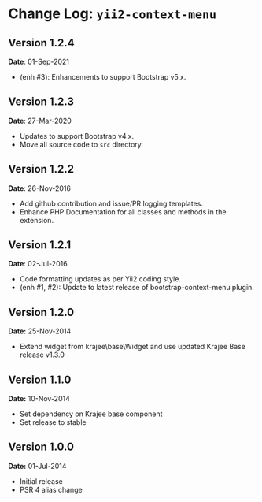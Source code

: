 Change Log: `yii2-context-menu`
===============================

## Version 1.2.4

**Date**: 01-Sep-2021

- (enh #3): Enhancements to support Bootstrap v5.x.

## Version 1.2.3

**Date**: 27-Mar-2020

- Updates to support Bootstrap v4.x.
- Move all source code to `src` directory.

## Version 1.2.2

**Date**: 26-Nov-2016

- Add github contribution and issue/PR logging templates.
- Enhance PHP Documentation for all classes and methods in the extension.

## Version 1.2.1

**Date**: 02-Jul-2016

- Code formatting updates as per Yii2 coding style.
- (enh #1, #2): Update to latest release of bootstrap-context-menu plugin.

## Version 1.2.0

**Date:** 25-Nov-2014

- Extend widget from krajee\base\Widget and use updated Krajee Base release v1.3.0

## Version 1.1.0

**Date:** 10-Nov-2014

- Set dependency on Krajee base component
- Set release to stable


## Version 1.0.0

**Date:** 01-Jul-2014

- Initial release
- PSR 4 alias change